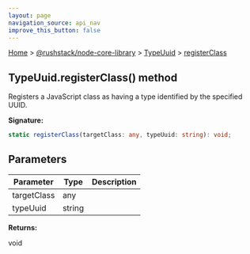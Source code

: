 ```yaml
---
layout: page
navigation_source: api_nav
improve_this_button: false
---
```



[Home](./index.md) &gt; [@rushstack/node-core-library](./node-core-library.md) &gt; [TypeUuid](./node-core-library.typeuuid.md) &gt; [registerClass](./node-core-library.typeuuid.registerclass.md)

## TypeUuid.registerClass() method

Registers a JavaScript class as having a type identified by the specified UUID.

<b>Signature:</b>

```typescript
static registerClass(targetClass: any, typeUuid: string): void;
```

## Parameters

|  Parameter | Type | Description |
|  --- | --- | --- |
|  targetClass | any |  |
|  typeUuid | string |  |

<b>Returns:</b>

void
